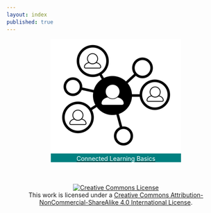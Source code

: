 ```yaml
---
layout: index
published: true
---
```



<!-- ICONS USED: 
  Party by Felix Westphal from the Noun Project https://thenounproject.com/search/?q=crowd&i=574842 
  partners by Cuby Design from the Noun Project https://thenounproject.com/search/?q=partner&i=1563350

-->

<!-- THIS IS THE LANDING PAGE CONTENT -->
<center>

<div style="width:300px;background-color:teal;">

<a href="/modules/about this module/index/"><img src="img/introductionModuleIcon.png"/><br/>
<font color="#fff">Connected Learning Basics</font>
</a></div>



<div style="margin-top:50px;">
  <a rel="license" href="http://creativecommons.org/licenses/by-nc-sa/4.0/"><img alt="Creative Commons License" style="border-width:0" src="https://i.creativecommons.org/l/by-nc-sa/4.0/88x31.png" /></a><br />This work is licensed under a <a rel="license" href="http://creativecommons.org/licenses/by-nc-sa/4.0/">Creative Commons Attribution-NonCommercial-ShareAlike 4.0 International License</a>.</div>


</center>


